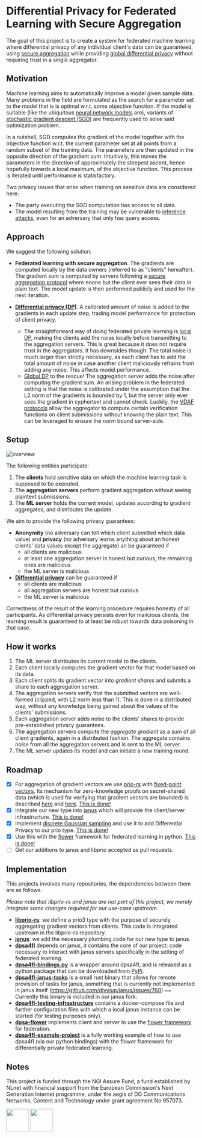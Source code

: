 # Differential Privacy for Federated Learning with Secure Aggregation
The goal of this project is to create a system for federated machine learning where differential privacy of any individual client's data can be guaranteed, using [secure aggregation](https://crypto.stanford.edu/prio/) while providing [global differential privacy](https://desfontain.es/privacy/local-global-differential-privacy.html) without requiring trust in a single aggregator.

## Motivation
Machine learning aims to automatically improve a model given sample data. Many problems in the field are formulated as the search for a parameter set to the model that is is optimal w.r.t. some objective function. If the model is suitable (like the ubiquitous [neural network models](https://en.wikipedia.org/wiki/Artificial_neural_network) are), variants of [stochastic gradient descent (SGD)](https://en.wikipedia.org/wiki/Stochastic_gradient_descent) are frequently used to solve said optimization problem.

In a nutshell, SGD computes the gradient of the model together with the objective function w.r.t. the current parameter set at all points from a random subset of the training data. The parameters are then updated in the opposite direction of the gradient sum. Intuitively, this moves the parameters in the direction of approximately the steepest ascent, hence hopefully towards a local maximum, of the objective function. This process is iterated until performance is statisfactory.

Two privacy issues that arise when training on sensitive data are considered here:
- The party executing the SGD computation has access to all data.
- The model resulting from the training may be vulnerable to [inference attacks](https://arxiv.org/abs/1610.05820), even for an adversary that only has query access.

## Approach
We suggest the following solution:
- **Federated learning with secure aggregation**. The gradients are computed locally by the data owners (referred to as "clients" hereafter). The gradient sum is computed by servers following a [secure aggregation protocol](https://datatracker.ietf.org/doc/draft-irtf-cfrg-vdaf/) where noone but the client ever sees their data in plain text. The model update is then performed publicly and used for the next iteration.

- **[Differential privacy (DP)](https://desfontain.es/privacy/differential-privacy-awesomeness.html)**. A calibrated amount of noise is added to the gradients in each update step, trading model performance for protection of client privacy.
   - The straightforward way of doing federated private learning is [local DP](https://desfontain.es/privacy/local-global-differential-privacy.html), making the clients add the noise locally before transmitting to the aggregation servers. This is great because it does not require trust in the aggregators. It has downsides though: The total noise is much larger than strictly necessary, as each client has to add the total amount of noise in case another client maliciously refrains from adding any noise. This affects model performance.
   - [Global DP](https://desfontain.es/privacy/local-global-differential-privacy.html) to the rescue! The aggregation server adds the noise after computing the gradient sum. An arising problem in the federated setting is that the noise is calibrated under the assumption that the L2 norm of the gradients is bounded by 1, but the server only ever sees the gradient in cyphertext and cannot check. Luckily, the [VDAF protocols](https://datatracker.ietf.org/doc/draft-irtf-cfrg-vdaf/) allow the aggregator to compute certain verification functions on client submissions without knowing the plain text. This can be leveraged to ensure the norm bound server-side.

## Setup
![overview](./dpsa-overview-2.svg)

The following entities participate:
1. The **clients** hold sensitive data on which the machine learning task is supposed to be executed.
2. The **aggregation servers** perform gradient aggregation without seeing plaintext submissions.
3. The **ML server** holds the current model, updates according to gradient aggregates, and distributes the update.

We aim to provide the following privacy guarantees:
- **Anonymity** (no adversary can tell which client submitted which data value) and **privacy** (no adversary learns anything about an honest clients' data values except the aggregate) an be guaranteed if
   - all clients are malicious
   - at least one aggregation server is honest but curious, the remaining ones are malicious
   - the ML server is malicious
- [**Differential privacy**](https://en.wikipedia.org/wiki/Differential_privacy) can be guaranteed if
   - all clients are malicious
   - all aggregation servers are honest but curious
   - the ML server is malicious

Correctness of the result of the learning procedure requires honesty of all participants. As differential privacy persists even for malicious clients, the learning result is guaranteed to at least be robust towards data poisoning in that case.


## How it works
1. The ML server distributes its current model to the clients.
2. Each client locally computes the gradient vector for that model based on its data.
3. Each client splits its gradient vector into *gradient shares* and submits
   a share to each aggregation server.
4. The aggregation servers verify that the submitted vectors are well-formed (clipped, with L2 norm less than 1).
   This is done in a distributed way, without any knowledge being gained about the values of the clients' submissions.
5. Each aggregation server adds noise to the clients' shares to provide pre-established privacy guarantees.
5. The aggregation servers compute the *aggregate gradient* as a sum of all client gradients, again in a distributed fashion. The aggregate contains noise from all the
   aggregation servers and is sent to the ML server.
6. The ML server updates its model and can initiate a new training round.

## Roadmap
- [x] For aggregation of gradient vectors we use [prio-rs](https://github.com/divviup/libprio-rs) with [fixed-point vectors](https://github.com/dpsa-project/libprio-rs). Its mechanism for zero-knowledge proofs on secret-shared data (which is used for verifying that gradient vectors are bounded) is described [here](https://crypto.stanford.edu/prio) and [here](https://eprint.iacr.org/2019/188). [This is done!](https://github.com/divviup/libprio-rs/pull/283)
- [x] Integrate our new type into [janus](https://github.com/divviup/janus) which will provide the client/server infrastructure. [This is done!](https://github.com/divviup/janus/pull/893)
- [x] Implement [discrete Gaussian sampling](https://arxiv.org/abs/2004.00010) and use it to add Differential Privacy to our prio type. [This is done!](https://github.com/dpsa-project/libprio-rs/blob/feature-simple-dp/src/flp/types/fixedpoint_l2/noise.rs)
- [x] Use this with the [flower](https://github.com/adap/flower) framework for federated learning in python. [This is done!](https://github.com/dpsa-project/dpsa4fl-example-project)
- [ ] Get our additions to janus and libprio accepted as pull requests.

## Implementation
This projects involves many repositories, the dependencies between them are as follows.

*Please note that libprio-rs and janus are not part of this project, we merely integrate some changes required for our use-case upstream.*

- [**libprio-rs**](https://github.com/divviup/libprio-rs): we define a prio3 type with the purpose of
   securely aggregating gradient vectors from clients. This code is integrated upstream in the libprio-rs repository.
- [**janus**](https://github.com/divviup/janus): we add the necessary plumbing code for our new type to janus.
- [**dpsa4fl**](https://github.com/dpsa-project/dpsa4fl) depends on janus, it contains the core of our project: code necessary to interact with
   janus servers specifically in the setting of federated learning.
- [**dpsa4fl-bindings.py**](https://github.com/dpsa-project/dpsa4fl-bindings.py) is a wrapper around dpsa4fl, and is released
   as a python package that can be downloaded from [PyPi](https://pypi.org/project/dpsa4fl-bindings/).
- [**dpsa4fl-janus-tasks**](https://github.com/dpsa-project/dpsa4fl-janus-tasks) is a small rust binary that allows for remote provision of tasks for janus, something that is currently not implemented in janus itself (https://github.com/divviup/janus/issues/760).~~ Currently this binary is included in our janus fork.
- [**dpsa4fl-testing-infrastructure**](https://github.com/dpsa-project/dpsa4fl-testing-infrastructure) contains a docker-compose file and further configuration files with which a local janus instance can be started (for testing purposes only).
- [**dpsa-flower**](https://github.com/dpsa-project/dpsa-flower) implements client and server to use the [flower framework](https://github.com/adap/flower) for federation.
- [**dpsa4fl-example-project**](https://github.com/dpsa-project/dpsa4fl-example-project) is
   a fully working example of how to use dpsa4fl (via our python bindings) with the flower framework for differentially private federated learning.

## Notes
This project is funded through the NGI Assure Fund, a fund established by NLnet with financial support from the European Commission's Next Generation Internet programme, under the aegis of DG Communications Networks, Content and Technology under grant agreement No 957073.

<img src="https://nlnet.nl/image/logos/NGIAssure_tag.svg" height="60"/>
<img src="https://nlnet.nl/logo/banner.svg" height="60"/>

